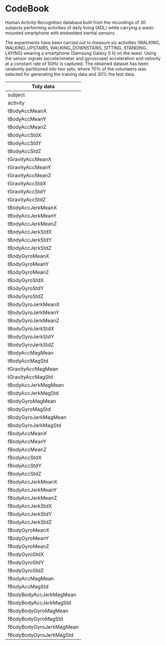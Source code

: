 CodeBook
====================

Human Activity Recognition database built from the recordings of 30 subjects performing activities of daily living (ADL) while carrying a waist-mounted smartphone with embedded inertial sensors.

The experiments have been carried out to measure six activities (WALKING, WALKING_UPSTAIRS, WALKING_DOWNSTAIRS, SITTING, STANDING, LAYING) wearing a smartphone (Samsung Galaxy S II) on the waist. Using the sensor signals (accelerometer and gyroscope) acceleration and velocity at a constant rate of 50Hz is captured. The obtained dataset has been randomly partitioned into two sets, where 70% of the volunteers was selected for generating the training data and 30% the test data. 


| Tidy data| 
|----------
| subject |
| activity |
| tBodyAccMeanX |
| tBodyAccMeanY |
| tBodyAccMeanZ |
| tBodyAccStdX |
| tBodyAccStdY |
| tBodyAccStdZ |
| tGravityAccMeanX |
| tGravityAccMeanY |
| tGravityAccMeanZ |
| tGravityAccStdX |
| tGravityAccStdY |
| tGravityAccStdZ |
| tBodyAccJerkMeanX |
| tBodyAccJerkMeanY |
| tBodyAccJerkMeanZ |
| tBodyAccJerkStdX |
| tBodyAccJerkStdY |
| tBodyAccJerkStdZ |
| tBodyGyroMeanX |
| tBodyGyroMeanY |
| tBodyGyroMeanZ |
| tBodyGyroStdX |
| tBodyGyroStdY |
| tBodyGyroStdZ |
| tBodyGyroJerkMeanX |
| tBodyGyroJerkMeanY |
| tBodyGyroJerkMeanZ |
| tBodyGyroJerkStdX |
| tBodyGyroJerkStdY |
| tBodyGyroJerkStdZ |
| tBodyAccMagMean |
| tBodyAccMagStd |
| tGravityAccMagMean |
| tGravityAccMagStd |
| tBodyAccJerkMagMean |
| tBodyAccJerkMagStd |
| tBodyGyroMagMean |
| tBodyGyroMagStd |
| tBodyGyroJerkMagMean |
| tBodyGyroJerkMagStd |
| fBodyAccMeanX |
| fBodyAccMeanY |
| fBodyAccMeanZ |
| fBodyAccStdX |
| fBodyAccStdY |
| fBodyAccStdZ |
| fBodyAccJerkMeanX |
| fBodyAccJerkMeanY |
| fBodyAccJerkMeanZ |
| fBodyAccJerkStdX |
| fBodyAccJerkStdY |
| fBodyAccJerkStdZ |
| fBodyGyroMeanX |
| fBodyGyroMeanY |
| fBodyGyroMeanZ |
| fBodyGyroStdX |
| fBodyGyroStdY |
| fBodyGyroStdZ |
| fBodyAccMagMean |
| fBodyAccMagStd |
| fBodyBodyAccJerkMagMean |
| fBodyBodyAccJerkMagStd |
| fBodyBodyGyroMagMean |
| fBodyBodyGyroMagStd |
| fBodyBodyGyroJerkMagMean |
| fBodyBodyGyroJerkMagStd |